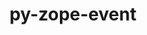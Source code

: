---
title: "py-zope-event"
layout: cache
categories: [package, develop]
meta: {"versions": ["4.6"], "compilers": ["gcc@=11.1.0", "gcc@=11.4.0", "gcc@=9.4.0", "oneapi@=2024.2.0"], "oss": ["ubuntu20.04", "ubuntu22.04"], "platforms": ["linux"], "targets": ["neoverse_v1", "ppc64le", "x86_64_v3"], "stacks": ["data-vis-sdk", "e4s", "e4s-neoverse_v1", "e4s-oneapi", "e4s-power", "root"], "num_specs": 9, "num_specs_by_stack": {"root": 9, "e4s": 3, "e4s-power": 2, "e4s-oneapi": 2, "data-vis-sdk": 1, "e4s-neoverse_v1": 1}}
spec_details: [{"hash": "b4v76urf7ioh5pfbrtjcl6t4roomw2cd", "compiler": "gcc@=11.4.0", "versions": ["4.6"], "os": "ubuntu22.04", "platform": "linux", "target": "x86_64_v3", "variants": ["build_system=python_pip"], "stacks": ["root", "e4s"], "size": "-", "tarball": "https://binaries.spack.io/develop/build_cache/linux-ubuntu22.04-x86_64_v3/gcc-11.4.0/py-zope-event-4.6/linux-ubuntu22.04-x86_64_v3-gcc-11.4.0-py-zope-event-4.6-b4v76urf7ioh5pfbrtjcl6t4roomw2cd.spack"}, {"hash": "3oignzznoyo6n4ubvnnmheifuaqr6iw3", "compiler": "gcc@=11.4.0", "versions": ["4.6"], "os": "ubuntu22.04", "platform": "linux", "target": "x86_64_v3", "variants": ["build_system=python_pip"], "stacks": ["root", "e4s"], "size": "-", "tarball": "https://binaries.spack.io/develop/build_cache/linux-ubuntu22.04-x86_64_v3/gcc-11.4.0/py-zope-event-4.6/linux-ubuntu22.04-x86_64_v3-gcc-11.4.0-py-zope-event-4.6-3oignzznoyo6n4ubvnnmheifuaqr6iw3.spack"}, {"hash": "qmwzd2x3bwaznfeqplrrzf5nrx42s5by", "compiler": "gcc@=11.4.0", "versions": ["4.6"], "os": "ubuntu22.04", "platform": "linux", "target": "x86_64_v3", "variants": ["build_system=python_pip"], "stacks": ["root", "e4s"], "size": "-", "tarball": "https://binaries.spack.io/develop/build_cache/linux-ubuntu22.04-x86_64_v3/gcc-11.4.0/py-zope-event-4.6/linux-ubuntu22.04-x86_64_v3-gcc-11.4.0-py-zope-event-4.6-qmwzd2x3bwaznfeqplrrzf5nrx42s5by.spack"}, {"hash": "ildv4axydwcazjypu3icjm5wkjrtllga", "compiler": "gcc@=9.4.0", "versions": ["4.6"], "os": "ubuntu20.04", "platform": "linux", "target": "ppc64le", "variants": ["build_system=python_pip"], "stacks": ["root", "e4s-power"], "size": "-", "tarball": "https://binaries.spack.io/develop/build_cache/linux-ubuntu20.04-ppc64le/gcc-9.4.0/py-zope-event-4.6/linux-ubuntu20.04-ppc64le-gcc-9.4.0-py-zope-event-4.6-ildv4axydwcazjypu3icjm5wkjrtllga.spack"}, {"hash": "pngwi4xrq7q6k6vwvgxohmnr4ddroc2q", "compiler": "oneapi@=2024.2.0", "versions": ["4.6"], "os": "ubuntu22.04", "platform": "linux", "target": "x86_64_v3", "variants": ["build_system=python_pip"], "stacks": ["e4s-oneapi", "root"], "size": "-", "tarball": "https://binaries.spack.io/develop/build_cache/linux-ubuntu22.04-x86_64_v3/oneapi-2024.2.0/py-zope-event-4.6/linux-ubuntu22.04-x86_64_v3-oneapi-2024.2.0-py-zope-event-4.6-pngwi4xrq7q6k6vwvgxohmnr4ddroc2q.spack"}, {"hash": "3ts46sqlgltkqvmxklvuptjkd35dw2rr", "compiler": "gcc@=11.1.0", "versions": ["4.6"], "os": "ubuntu20.04", "platform": "linux", "target": "x86_64_v3", "variants": ["build_system=python_pip"], "stacks": ["data-vis-sdk", "root"], "size": "-", "tarball": "https://binaries.spack.io/develop/build_cache/linux-ubuntu20.04-x86_64_v3/gcc-11.1.0/py-zope-event-4.6/linux-ubuntu20.04-x86_64_v3-gcc-11.1.0-py-zope-event-4.6-3ts46sqlgltkqvmxklvuptjkd35dw2rr.spack"}, {"hash": "jytporabmdc5whsrgeeuv3jzk6b7o2y4", "compiler": "gcc@=9.4.0", "versions": ["4.6"], "os": "ubuntu20.04", "platform": "linux", "target": "ppc64le", "variants": ["build_system=python_pip"], "stacks": ["root", "e4s-power"], "size": "-", "tarball": "https://binaries.spack.io/develop/build_cache/linux-ubuntu20.04-ppc64le/gcc-9.4.0/py-zope-event-4.6/linux-ubuntu20.04-ppc64le-gcc-9.4.0-py-zope-event-4.6-jytporabmdc5whsrgeeuv3jzk6b7o2y4.spack"}, {"hash": "a6klul6quzkttf4kyt7a76fng6mw2brt", "compiler": "gcc@=11.4.0", "versions": ["4.6"], "os": "ubuntu22.04", "platform": "linux", "target": "neoverse_v1", "variants": ["build_system=python_pip"], "stacks": ["e4s-neoverse_v1", "root"], "size": "-", "tarball": "https://binaries.spack.io/develop/build_cache/linux-ubuntu22.04-neoverse_v1/gcc-11.4.0/py-zope-event-4.6/linux-ubuntu22.04-neoverse_v1-gcc-11.4.0-py-zope-event-4.6-a6klul6quzkttf4kyt7a76fng6mw2brt.spack"}, {"hash": "why4f2zesv3tqyhd43xi2k44lpzkiqdh", "compiler": "oneapi@=2024.2.0", "versions": ["4.6"], "os": "ubuntu22.04", "platform": "linux", "target": "x86_64_v3", "variants": ["build_system=python_pip"], "stacks": ["e4s-oneapi", "root"], "size": "-", "tarball": "https://binaries.spack.io/develop/build_cache/linux-ubuntu22.04-x86_64_v3/oneapi-2024.2.0/py-zope-event-4.6/linux-ubuntu22.04-x86_64_v3-oneapi-2024.2.0-py-zope-event-4.6-why4f2zesv3tqyhd43xi2k44lpzkiqdh.spack"}]
---